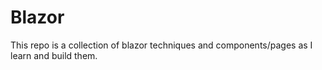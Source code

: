 # Blazor
This repo is a collection of blazor techniques and components/pages as I learn and build them.
